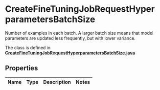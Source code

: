 

# CreateFineTuningJobRequestHyperparametersBatchSize

Number of examples in each batch. A larger batch size means that model parameters are updated less frequently, but with lower variance. 

The class is defined in **[CreateFineTuningJobRequestHyperparametersBatchSize.java](../../src/main/java/org/openapitools/model/CreateFineTuningJobRequestHyperparametersBatchSize.java)**

## Properties

Name | Type | Description | Notes
------------ | ------------- | ------------- | -------------


